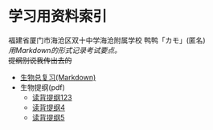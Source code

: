 # 学习用资料索引
福建省厦门市海沧区双十中学海沧附属学校 鸭鸭「カモ」(匿名)  
*用Markdown的形式记录考试要点。*  
~~提纲别说我传出去的~~  

* [生物总复习(Markdown)](生物总复习(人教版))
* 生物提纲(pdf)
  * [读背提纲123](https://duckduckstudio.github.io/Articles/学习资料/生物总复习(人教版)/提纲/读背提纲123.pdf)
  * [读背提纲4](https://duckduckstudio.github.io/Articles/学习资料/生物总复习(人教版)/提纲/读背提纲4.pdf)
  * [读背提纲5](https://duckduckstudio.github.io/Articles/学习资料/生物总复习(人教版)/提纲/读背提纲5.pdf)